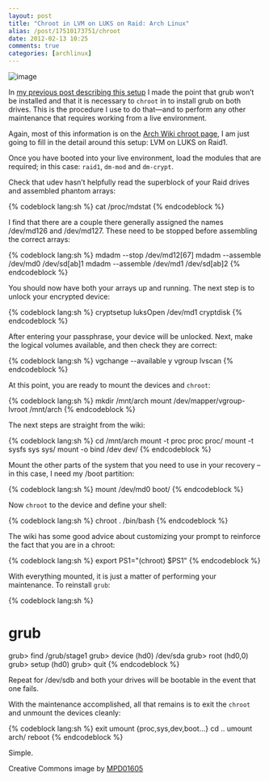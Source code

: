 ```yaml
---
layout: post
title: "Chroot in LVM on LUKS on Raid: Arch Linux"
alias: /post/17510173751/chroot
date: 2012-02-13 10:25
comments: true
categories: [archlinux]
---
```

![image](http://dl.dropbox.com/u/261312/Blog-images/chroot-lvm.jpg)

In [my previous post describing this setup](http://jasonwryan.com/blog/2012/02/11/lvm/ "Post on setting this system up")
I made the point that grub won’t be installed and that it is necessary
to `chroot` in to install grub on both drives. This is the procedure I use
to do that—and to perform any other maintenance that requires working
from a live environment.

Again, most of this information is on the 
[Arch Wiki chroot page](https://wiki.archlinux.org/index.php/Chroot "Arch wiki page"), I
am just going to fill in the detail around this setup: LVM on LUKS on
Raid1.

Once you have booted into your live environment, load the modules that
are required; in this case: `raid1`, `dm-mod` and `dm-crypt`.

Check that udev hasn’t helpfully read the superblock of your Raid drives
and assembled phantom arrays:

{% codeblock lang:sh %}
cat /proc/mdstat
{% endcodeblock %}

I find that there are a couple there generally assigned the names
<span class="file">/dev/md126</span> and <span class="file">/dev/md127</span>.
These need to be stopped before assembling the correct arrays:

{% codeblock lang:sh %}
mdadm --stop /dev/md12[67]
mdadm --assemble /dev/md0 /dev/sd[ab]1
mdadm --assemble /dev/md1 /dev/sd[ab]2
{% endcodeblock %}

You should now have both your arrays up and running. The next step is to
unlock your encrypted device:

{% codeblock lang:sh %}
cryptsetup luksOpen /dev/md1 cryptdisk
{% endcodeblock %}

After entering your passphrase, your device will be unlocked. Next, make
the logical volumes available, and then check they are correct:

{% codeblock lang:sh %}
vgchange --available y vgroup
lvscan
{% endcodeblock %}

At this point, you are ready to mount the devices and `chroot`:

{% codeblock lang:sh %}
mkdir /mnt/arch
mount /dev/mapper/vgroup-lvroot /mnt/arch
{% endcodeblock %}

The next steps are straight from the wiki:

{% codeblock lang:sh %}
cd /mnt/arch
mount -t proc proc proc/
mount -t sysfs sys sys/
mount -o bind /dev dev/
{% endcodeblock %}

Mount the other parts of the system that you need to use in your
recovery – in this case, I need my <span class="file">/boot</span> partition:

{% codeblock lang:sh %}
mount /dev/md0 boot/
{% endcodeblock %}

Now `chroot` to the device and define your shell:

{% codeblock lang:sh %}
chroot . /bin/bash
{% endcodeblock %}

The wiki has some good advice about customizing your prompt to reinforce
the fact that you are in a chroot:

{% codeblock lang:sh %}
export PS1="(chroot) $PS1"
{% endcodeblock %}

With everything mounted, it is just a matter of performing your
maintenance. To reinstall `grub`:

{% codeblock lang:sh %}
# grub
grub> find /grub/stage1
grub> device (hd0) /dev/sda
grub> root (hd0,0)
grub> setup (hd0)
grub> quit
{% endcodeblock %}

Repeat for <span class="file">/dev/sdb</span> and both your drives will be bootable in the event
that one fails.

With the maintenance accomplished, all that remains is to exit the
`chroot` and unmount the devices cleanly:

{% codeblock lang:sh %}
exit
umount {proc,sys,dev,boot...}
cd ..
umount arch/
reboot
{% endcodeblock %}

Simple.

Creative Commons image by
[MPD01605](http://www.flickr.com/photos/mpd01605/4152508668/ "Rescue Engine 6 on Flickr")
